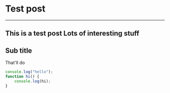 # Test post
---
This is a test post
Lots of interesting stuff
---
## Sub title
That'll do

``` javascript
console.log("hello");
function hi() {
    console.log(hi);
}
```
